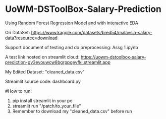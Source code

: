 # UoWM-DSToolBox-Salary-Prediction

Using Random Forest Regression Model and with interactive EDA

Ori DataSet: https://www.kaggle.com/datasets/bred54/malaysia-salary-data?resource=download

Support document of testing and do preprocessing: Assg 1.ipynb

A test link hosted on streamlit cloud: https://uowm-dstoolbox-salary-prediction-gv3evouwcw8bgrppgevfkl.streamlit.app

My Edited Dataset: "cleaned_data.csv"

Streamlit source code: dashboard.py

#How to run:

1. pip install streamlit in your pc
2. streamlit run "/patch/to_your_file"
3. Remember to download my "cleaned_data.csv" before run
